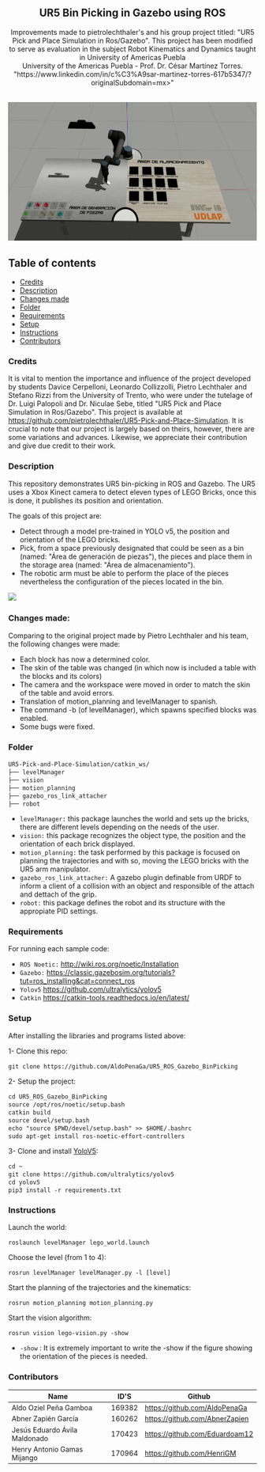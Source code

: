 <p align="center">
  <h2 align="center">UR5 Bin Picking in Gazebo using ROS</h2>

  <p align="center">
  Improvements made to pietrolechthaler's and his group project titled: "UR5 Pick and Place Simulation in Ros/Gazebo". This project has been modified to serve as evaluation in the subject Robot Kinematics and Dynamics taught in University of Americas Puebla
  <br>University of the Americas Puebla - Prof. Dr. César Martínez Torres. "https://www.linkedin.com/in/c%C3%A9sar-martinez-torres-617b5347/?originalSubdomain=mx>" 
  </p>
</p>
<br>

<img src="https://github.com/AldoPenaGa/UR5_ROS_Gazebo_BinPicking/blob/main/intro.gif">

## Table of contents
- [Credits](#credits)
- [Description](#description)
- [Changes made](#changes)
- [Folder](#folder)
- [Requirements](#requirements)
- [Setup](#setup)
- [Instructions](#instructions)
- [Contributors](#contributors)

### Credits
It is vital to mention the importance and influence of the project developed by students Davice Cerpelloni, Leonardo Collizzolli, Pietro Lechthaler and Stefano Rizzi from the University of Trento, who were under the tutelage of Dr. Luigi Palopoli and Dr. Niculae Sebe, titled "UR5 Pick and Place Simulation in Ros/Gazebo". This project is available at https://github.com/pietrolechthaler/UR5-Pick-and-Place-Simulation. It is crucial to note that our project is largely based on theirs, however, there are some variations and advances. Likewise, we appreciate their contribution and give due credit to their work.

### Description
This repository demonstrates UR5 bin-picking in ROS and Gazebo. The UR5 uses a Xbox Kinect camera to detect eleven types of LEGO Bricks, once this is done, it publishes its position and orientation. 

The goals of this project are:
- Detect through a model pre-trained in YOLO v5, the position and orientation of the LEGO bricks.
- Pick, from a space previously designated that could be seen as a bin (named: "Área de generación de piezas"), the pieces and place them in the storage area (named: "Área de almacenamiento").
- The robotic arm must be able to perform the place of the pieces nevertheless the configuration of the pieces located in the bin. 

<img src="https://github.com/AldoPenaGa/UR5_ROS_Gazebo_BinPicking/blob/main/orientation.gif">

### Changes made:
Comparing to the original project made by Pietro Lechthaler and his team, the following changes were made:
- Each block has now a determined color.
- The skin of the table was changed (in which now is included a table with the blocks and its colors)
- The camera and the workspace were moved in order to match the skin of the table and avoid errors.
- Translation of motion_planning and levelManager to spanish.
- The command -b (of levelManager), which spawns specified blocks was enabled.
- Some bugs were fixed.

### Folder
```
UR5-Pick-and-Place-Simulation/catkin_ws/
├── levelManager
├── vision
├── motion_planning
├── gazebo_ros_link_attacher
├── robot
```
- `levelManager:` this package launches the world and sets up the bricks, there are different levels depending on the needs of the user.
- `vision:` this package recognizes the object type, the position and the orientation of each brick displayed.
- `motion_planning:` the task performed by this package is focused on planning the trajectories and with so, moving the LEGO bricks with the UR5 arm manipulator.
- `gazebo_ros_link_attacher:` A gazebo plugin definable from URDF to inform a client of a collision with an object and responsible of the attach and dettach of the grip.
- `robot:` this package defines the robot and its structure with the appropiate PID settings.


### Requirements

For running each sample code:
- `ROS Noetic:` http://wiki.ros.org/noetic/Installation
- `Gazebo:` https://classic.gazebosim.org/tutorials?tut=ros_installing&cat=connect_ros
- `Yolov5` https://github.com/ultralytics/yolov5
- `Catkin` https://catkin-tools.readthedocs.io/en/latest/

### Setup

After installing the libraries and programs listed above:

1- Clone this repo:
```
git clone https://github.com/AldoPenaGa/UR5_ROS_Gazebo_BinPicking
```

2- Setup the project:
```
cd UR5_ROS_Gazebo_BinPicking
source /opt/ros/noetic/setup.bash
catkin build
source devel/setup.bash
echo "source $PWD/devel/setup.bash" >> $HOME/.bashrc
sudo apt-get install ros-noetic-effort-controllers
```

3- Clone and install [YoloV5](https://github.com/ultralytics/yolov5):
```
cd ~
git clone https://github.com/ultralytics/yolov5
cd yolov5
pip3 install -r requirements.txt
```
### Instructions

Launch the world:
```
roslaunch levelManager lego_world.launch
```
Choose the level (from 1 to 4):
```
rosrun levelManager levelManager.py -l [level]
```
Start the planning of the trajectories and the kinematics:
```
rosrun motion_planning motion_planning.py
```
Start the vision algorithm:
```
rosrun vision lego-vision.py -show
```
- `-show` : It is extremely important to write the -show if the figure showing the orientation of the pieces is needed.

### Contributors

| Name                          | ID'S   | Github                               |
|-------------------------------|--------|--------------------------------------|
| Aldo Oziel Peña Gamboa        | 169382 | https://github.com/AldoPenaGa        |
| Abner Zapién García           | 160262 | https://github.com/AbnerZapien       |
| Jesús Eduardo Ávila Maldonado | 170423 | https://github.com/Eduardoam12       |
| Henry Antonio Gamas Mijango   | 170964 | https://github.com/HenriGM           |
